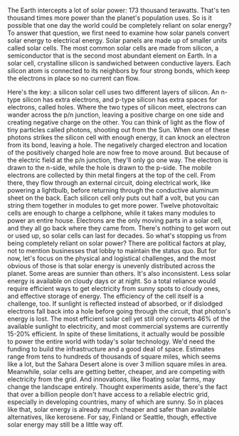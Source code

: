 

The Earth intercepts a lot of solar power:
173 thousand terawatts.
That&#39;s ten thousand times more power
than the planet&#39;s population uses.
So is it possible that one day
the world could be completely 
reliant on solar energy?
To answer that question,
we first need to examine how solar panels
convert solar energy to electrical energy.
Solar panels are made up of smaller units
called solar cells.
The most common solar cells
are made from silicon,
a semiconductor that is the second
most abundant element on Earth.
In a solar cell,
crystalline silicon is sandwiched
between conductive layers.
Each silicon atom is connected
to its neighbors by four strong bonds,
which keep the electrons in place
so no current can flow.

Here&#39;s the key:
a silicon solar cell uses
two different layers of silicon.
An n-type silicon has extra electrons,
and p-type silicon has extra spaces
for electrons, called holes.
Where the two types of silicon meet,
electrons can wander across 
the p/n junction,
leaving a positive charge on one side
and creating negative charge on the other.
You can think of light 
as the flow of tiny particles
called photons,
shooting out from the Sun.
When one of these photons strikes
the silicon cell with enough energy,
it can knock an electron from its bond,
leaving a hole.
The negatively charged electron and
location of the positively charged hole
are now free to move around.
But because of the electric field
at the p/n junction,
they&#39;ll only go one way.
The electron is drawn to the n-side,
while the hole is drawn to the p-side.
The mobile electrons are collected by
thin metal fingers at the top of the cell.
From there, they flow through 
an external circuit,
doing electrical work,
like powering a lightbulb,
before returning through the conductive
aluminum sheet on the back.
Each silicon cell only puts out
half a volt,
but you can string them 
together in modules to get more power.
Twelve photovoltaic cells are enough
to charge a cellphone,
while it takes many modules 
to power an entire house.
Electrons are the only moving parts
in a solar cell,
and they all go back where they came from.
There&#39;s nothing to get worn out
or used up,
so solar cells can last for decades.
So what&#39;s stopping us from being
completely reliant on solar power?
There are political factors at play,
not to mention businesses that lobby
to maintain the status quo.
But for now, let&#39;s focus on the physical
and logistical challenges,
and the most obvious of those
is that solar energy 
is unevenly distributed across the planet.
Some areas are sunnier than others.
It&#39;s also inconsistent.
Less solar energy is available 
on cloudy days or at night.
So a total reliance would require
efficient ways to get electricity 
from sunny spots to cloudy ones,
and effective storage of energy.
The efficiency of the cell itself
is a challenge, too.
If sunlight is reflected 
instead of absorbed,
or if dislodged electrons fall back into
a hole before going through the circuit,
that photon&#39;s energy is lost.
The most efficient solar cell yet
still only converts 46% of 
the available sunlight to electricity,
and most commercial systems are currently
15-20% efficient.
In spite of these limitations,
it actually would be possible
to power the entire world 
with today&#39;s solar technology.
We&#39;d need the funding 
to build the infrastructure
and a good deal of space.
Estimates range from tens 
to hundreds of thousands of square miles,
which seems like a lot,
but the Sahara Desert alone is over
3 million square miles in area.
Meanwhile, solar cells are getting
better, cheaper,
and are competing 
with electricity from the grid.
And innovations, like floating solar farms,
may change the landscape entirely.
Thought experiments aside,
there&#39;s the fact 
that over a billion people
don&#39;t have access 
to a reliable electric grid,
especially in developing countries,
many of which are sunny.
So in places like that,
solar energy is already much cheaper
and safer than available alternatives,
like kerosene.
For say, Finland or Seattle, though,
effective solar energy 
may still be a little way off.
